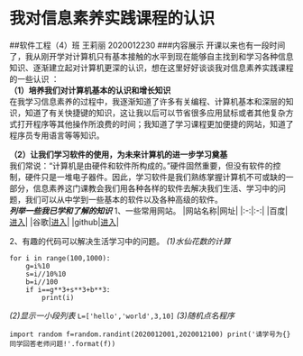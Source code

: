 # 我对信息素养实践课程的认识  
##软件工程（4）班 王莉丽 2020012230
###内容展示
  开课以来也有一段时间了，我从刚开学对计算机只有基本接触的水平到现在能够自主找到和学习各种信息知识、逐渐建立起对计算机更深的认识，想在这里好好谈谈我对信息素养实践课程的一些认识 ：  
**（1）培养我们对计算机基本的认识和增长知识**  
  在我学习信息素养的过程中，我逐渐知道了许多有关编程、计算机基本和深层的知识，知道了有关快捷键的知识，这让我以后可以节省很多应用鼠标或者其他复杂方式打开程序等其他操作所浪费的时间；我知道了学习课程更加便捷的网站，知道了程序员专用语言等等知识。

**（2）让我们学习软件的使用，为未来计算机的进一步学习奠基**  
  我们常说：“计算机是由硬件和软件所构成的。”硬件固然重要，但没有软件的控制，硬件只是一堆电子器件。因此，学习软件是我们熟练掌握计算机不可或缺的一部分，信息素养这门课教会我们用各种各样的软件去解决我们生活、学习中的问题，我们可以从中学到一些基本的软件以及各种高级的软件。  
***列举一些我已学和了解的知识***
1、一些常用网站。
|网站名称|网址|
|:-:|:-:|
|百度|[进入](https://www.baidu.com)|
|谷歌|[进入](https://www.google.cn/)|
|github|[进入](https://github.com/)|

2、有趣的代码可以解决生活学习中的问题。
*(1)水仙花数的计算*
```
for i in range(100,1000):
    g=i%10
    s=i//10%10
    b=i//100
    if i==g**3+s**3+b**3:
        print(i)
```
*(2)显示一小段列表*
`L=['hello','world',3,10]`
*(3)随机点名程序*
```
import random f=random.randint(2020012001,2020012100) print('请学号为{}同学回答老师问题!'.format(f))
```
